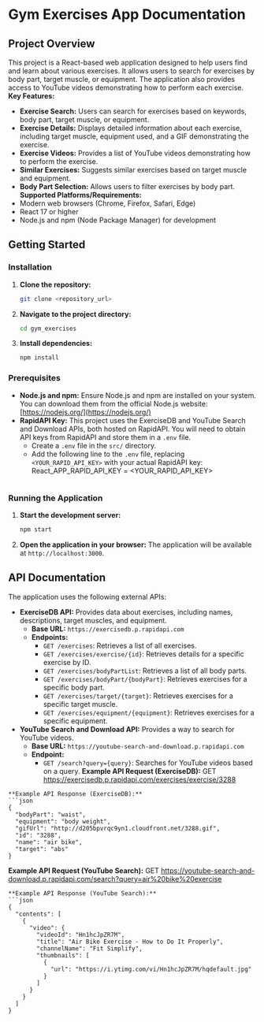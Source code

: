 # Gym Exercises App Documentation
## Project Overview
This project is a React-based web application designed to help users find and learn about various exercises. It allows users to search for exercises by body part, target muscle, or equipment. The application also provides access to YouTube videos demonstrating how to perform each exercise.
**Key Features:**
*   **Exercise Search:** Users can search for exercises based on keywords, body part, target muscle, or equipment.
*   **Exercise Details:** Displays detailed information about each exercise, including target muscle, equipment used, and a GIF demonstrating the exercise.
*   **Exercise Videos:** Provides a list of YouTube videos demonstrating how to perform the exercise.
*   **Similar Exercises:** Suggests similar exercises based on target muscle and equipment.
*   **Body Part Selection:** Allows users to filter exercises by body part.
**Supported Platforms/Requirements:**
*   Modern web browsers (Chrome, Firefox, Safari, Edge)
*   React 17 or higher
*   Node.js and npm (Node Package Manager) for development
## Getting Started
### Installation
1.  **Clone the repository:**
    ```bash
    git clone <repository_url>
    ```
    
2.  **Navigate to the project directory:**
    ```bash
    cd gym_exercises
    ```
3.  **Install dependencies:**
    ```bash
    npm install
    ```
### Prerequisites
*   **Node.js and npm:** Ensure Node.js and npm are installed on your system. You can download them from the official Node.js website: [https://nodejs.org/](https://nodejs.org/)
*   **RapidAPI Key:** This project uses the ExerciseDB and YouTube Search and Download APIs, both hosted on RapidAPI. You will need to obtain API keys from RapidAPI and store them in a `.env` file.
    *   Create a `.env` file in the `src/` directory.
    *   Add the following line to the `.env` file, replacing `<YOUR_RAPID_API_KEY>` with your actual RapidAPI key:
                React_APP_RAPID_API_KEY = <YOUR_RAPID_API_KEY>
        ```
        
### Running the Application
1.  **Start the development server:**
    ```bash
    npm start
    ```
2.  **Open the application in your browser:**
    The application will be available at `http://localhost:3000`.
## API Documentation
The application uses the following external APIs:
*   **ExerciseDB API:** Provides data about exercises, including names, descriptions, target muscles, and equipment.
    *   **Base URL:** `https://exercisedb.p.rapidapi.com`
    *   **Endpoints:**
        *   `GET /exercises`: Retrieves a list of all exercises.
        *   `GET /exercises/exercise/{id}`: Retrieves details for a specific exercise by ID.
        *   `GET /exercises/bodyPartList`: Retrieves a list of all body parts.
        *   `GET /exercises/bodyPart/{bodyPart}`: Retrieves exercises for a specific body part.
        *   `GET /exercises/target/{target}`: Retrieves exercises for a specific target muscle.
        *   `GET /exercises/equipment/{equipment}`: Retrieves exercises for a specific equipment.
*   **YouTube Search and Download API:** Provides a way to search for YouTube videos.
    *   **Base URL:** `https://youtube-search-and-download.p.rapidapi.com`
    *   **Endpoint:**
        *   `GET /search?query={query}`: Searches for YouTube videos based on a query.
**Example API Request (ExerciseDB):**
GET https://exercisedb.p.rapidapi.com/exercises/exercise/3288
```
**Example API Response (ExerciseDB):**
```json
{
  "bodyPart": "waist",
  "equipment": "body weight",
  "gifUrl": "http://d205bpvrqc9yn1.cloudfront.net/3288.gif",
  "id": "3288",
  "name": "air bike",
  "target": "abs"
}
```
**Example API Request (YouTube Search):**
GET https://youtube-search-and-download.p.rapidapi.com/search?query=air%20bike%20exercise
```
**Example API Response (YouTube Search):**
```json
{
  "contents": [
    {
      "video": {
        "videoId": "Hn1hcJpZR7M",
        "title": "Air Bike Exercise - How to Do It Properly",
        "channelName": "Fit Simplify",
        "thumbnails": [
          {
            "url": "https://i.ytimg.com/vi/Hn1hcJpZR7M/hqdefault.jpg"
          }
        ]
      }
    }
  ]
}
```

